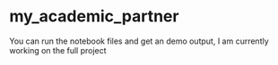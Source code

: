 # my_academic_partner

You can run the notebook files and get an demo output, I am currently working on the full project
